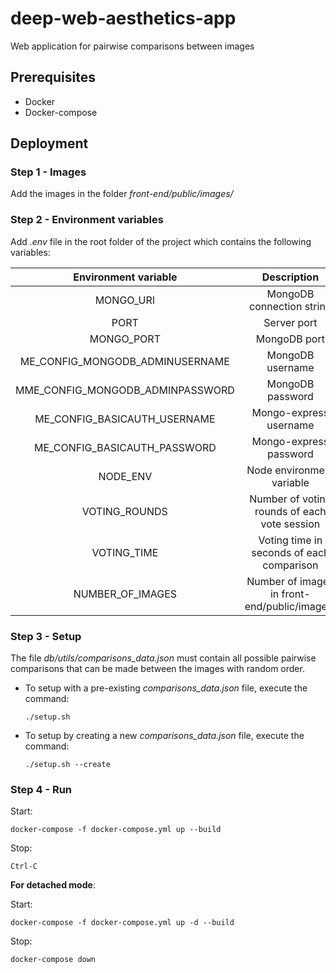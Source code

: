 # deep-web-aesthetics-app

Web application for pairwise comparisons between images

## Prerequisites

* Docker
* Docker-compose

## Deployment

### Step 1 - Images

Add the images in the folder *front-end/public/images/* 

### Step 2 - Environment variables

Add *.env* file in the root folder of the project which contains the following variables:

| Environment variable | Description | 
| :-------------: | :-------------: |
| MONGO_URI | MongoDB connection string |
| PORT | Server port |
| MONGO_PORT | MongoDB port |
| ME_CONFIG_MONGODB_ADMINUSERNAME | MongoDB username |
| MME_CONFIG_MONGODB_ADMINPASSWORD | MongoDB password |
| ME_CONFIG_BASICAUTH_USERNAME | Mongo-express username |
| ME_CONFIG_BASICAUTH_PASSWORD | Mongo-express password |
| NODE_ENV | Node environment variable |
| VOTING_ROUNDS | Number of voting rounds of each vote session |
| VOTING_TIME | Voting time in seconds of each comparison |
| NUMBER_OF_IMAGES | Number of images in front-end/public/images/ |


### Step 3 - Setup

The file *db/utils/comparisons_data.json* must contain all possible pairwise comparisons that can be made between the images with random order. 

* To setup with a pre-existing *comparisons_data.json* file, execute the command:

      ./setup.sh
    
* To setup by creating a new *comparisons_data.json* file, execute the command:

      ./setup.sh --create
      

### Step 4 - Run

Start:

    docker-compose -f docker-compose.yml up --build

Stop:

    Ctrl-C
    
**For detached mode**:

Start:

    docker-compose -f docker-compose.yml up -d --build

Stop:

    docker-compose down
